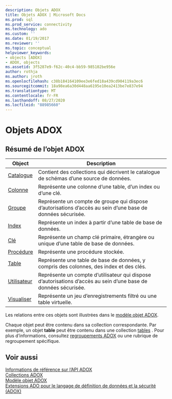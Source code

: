 ```yaml
---
description: Objets ADOX
title: Objets ADOX | Microsoft Docs
ms.prod: sql
ms.prod_service: connectivity
ms.technology: ado
ms.custom: ''
ms.date: 01/19/2017
ms.reviewer: ''
ms.topic: conceptual
helpviewer_keywords:
- objects [ADOX]
- ADOX, objects
ms.assetid: 3f5287e9-f62c-40c4-bb59-985102be956e
author: rothja
ms.author: jroth
ms.openlocfilehash: c38b184164109ee3e6fed18a439cd904119a3ec6
ms.sourcegitcommit: 18a98ea6a30d448aa6195e10ea2413be7e837e94
ms.translationtype: MT
ms.contentlocale: fr-FR
ms.lasthandoff: 08/27/2020
ms.locfileid: "88985660"
---
```

# <a name="adox-objects"></a>Objets ADOX
## <a name="adox-object-summary"></a>Résumé de l’objet ADOX  
  
|Object|Description|  
|------------|-----------------|  
|[Catalogue](./catalog-object-adox.md)|Contient des collections qui décrivent le catalogue de schémas d’une source de données.|  
|[Colonne](./column-object-adox.md)|Représente une colonne d’une table, d’un index ou d’une clé.|  
|[Groupe](./group-object-adox.md)|Représente un compte de groupe qui dispose d’autorisations d’accès au sein d’une base de données sécurisée.|  
|[Index](./index-object-adox.md)|Représente un index à partir d’une table de base de données.|  
|[Clé](./key-object-adox.md)|Représente un champ clé primaire, étrangère ou unique d’une table de base de données.|  
|[Procédure](./procedure-object-adox.md)|Représente une procédure stockée.|  
|[Table](./table-object-adox.md)|Représente une table de base de données, y compris des colonnes, des index et des clés.|  
|[Utilisateur](./user-object-adox.md)|Représente un compte d’utilisateur qui dispose d’autorisations d’accès au sein d’une base de données sécurisée.|  
|[Visualiser](./view-object-adox.md)|Représente un jeu d’enregistrements filtré ou une table virtuelle.|  
  
 Les relations entre ces objets sont illustrées dans le [modèle objet ADOX](./adox-object-model.md).  
  
 Chaque objet peut être contenu dans sa collection correspondante. Par exemple, un objet **table** peut être contenu dans une collection [tables](./tables-collection-adox.md) . Pour plus d’informations, consultez [regroupements ADOX](./adox-collections.md) ou une rubrique de regroupement spécifique.  
  
## <a name="see-also"></a>Voir aussi  
 [Informations de référence sur l’API ADOX](./adox-object-model.md?view=sql-server-ver15)   
 [Collections ADOX](./adox-collections.md)   
 [Modèle objet ADOX](./adox-object-model.md)   
 [Extensions ADO pour le langage de définition de données et la sécurité (ADOX)](../../guide/extensions/ado-extensions-for-data-definition-language-and-security-adox.md)